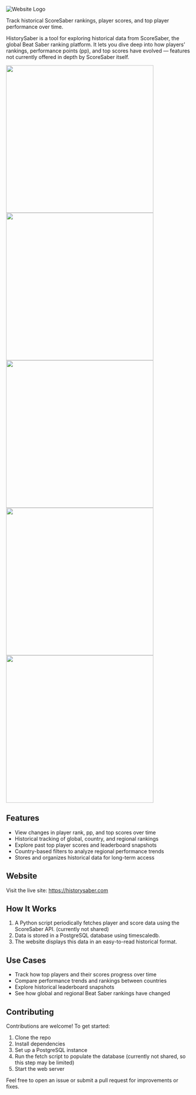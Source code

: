 ![Website Logo](https://historysaber.com/images/medium-logo.png)

Track historical ScoreSaber rankings, player scores, and top player performance over time.

HistorySaber is a tool for exploring historical data from ScoreSaber, the global Beat Saber ranking platform. It lets you dive deep into how players’ rankings, performance points (pp), and top scores have evolved — features not currently offered in depth by ScoreSaber itself.

<p float="center">
  <img src="https://github.com/user-attachments/assets/35d08ae6-236e-4652-93f4-2127a8f1562a" width="400" />
  <img src="https://github.com/user-attachments/assets/b9719e7f-0596-4748-8a14-57ddbbb0a75f" width="400" />
  <img src="https://github.com/user-attachments/assets/594b16c5-e86a-40f4-99c3-385285e7ee5c" width="400" />
  <img src="https://github.com/user-attachments/assets/094a1751-432a-4793-b8b0-cd9966a28275" width="400" />
  <img src="https://github.com/user-attachments/assets/8365b6ee-9bae-4a9b-8efd-08d447b73416" width="400" />
</p>

## Features

- View changes in player rank, pp, and top scores over time  
- Historical tracking of global, country, and regional rankings  
- Explore past top player scores and leaderboard snapshots  
- Country-based filters to analyze regional performance trends  
- Stores and organizes historical data for long-term access  

## Website

Visit the live site: https://historysaber.com  

## How It Works

1. A Python script periodically fetches player and score data using the ScoreSaber API. (currently not shared)
2. Data is stored in a PostgreSQL database using timescaledb.  
3. The website displays this data in an easy-to-read historical format.

## Use Cases

- Track how top players and their scores progress over time  
- Compare performance trends and rankings between countries  
- Explore historical leaderboard snapshots  
- See how global and regional Beat Saber rankings have changed

## Contributing

Contributions are welcome! To get started:

1. Clone the repo  
2. Install dependencies  
3. Set up a PostgreSQL instance  
4. Run the fetch script to populate the database (currently not shared, so this step may be limited)  
5. Start the web server

Feel free to open an issue or submit a pull request for improvements or fixes.
